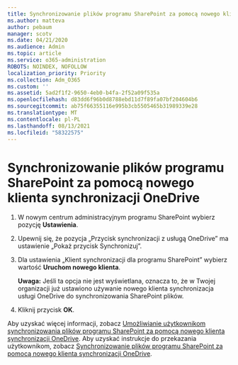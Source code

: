 ```yaml
---
title: Synchronizowanie plików programu SharePoint za pomocą nowego klienta synchronizacji OneDrive
ms.author: matteva
author: pebaum
manager: scotv
ms.date: 04/21/2020
ms.audience: Admin
ms.topic: article
ms.service: o365-administration
ROBOTS: NOINDEX, NOFOLLOW
localization_priority: Priority
ms.collection: Adm_O365
ms.custom: ''
ms.assetid: 5ad2f1f2-9650-4eb0-b4fa-2f52a09f535a
ms.openlocfilehash: d83dd6f96b0d8788ebd11d7f89fa07bf204604b6
ms.sourcegitcommit: ab75f66355116e995b3cb5505465b31989339e28
ms.translationtype: MT
ms.contentlocale: pl-PL
ms.lasthandoff: 08/13/2021
ms.locfileid: "58322575"
---
```

# <a name="sync-sharepoint-files-with-the-new-onedrive-sync-client"></a>Synchronizowanie plików programu SharePoint za pomocą nowego klienta synchronizacji OneDrive

1. W nowym centrum administracyjnym programu SharePoint wybierz pozycję **Ustawienia**.
    
2. Upewnij się, że pozycja „Przycisk synchronizacji z usługą OneDrive” ma ustawienie „Pokaż przycisk Synchronizuj”.
    
3. Dla ustawienia „Klient synchronizacji dla programu SharePoint” wybierz wartość **Uruchom nowego klienta**.
    
    **Uwaga:** Jeśli ta opcja nie jest wyświetlana, oznacza to, że w Twojej organizacji już ustawiono używanie nowego klienta synchronizacja usługi OneDrive do synchronizowania SharePoint plików. 
  
4. Kliknij przycisk **OK**.
    
Aby uzyskać więcej informacji, zobacz [Umożliwianie użytkownikom synchronizowania plików programu SharePoint za pomocą nowego klienta synchronizacji OneDrive](https://go.microsoft.com/fwlink/?linkid=866433). Aby uzyskać instrukcje do przekazania użytkownikom, zobacz [Synchronizowanie plików programu SharePoint za pomocą nowego klienta synchronizacji OneDrive](https://go.microsoft.com/fwlink/?linkid=866427).
  

